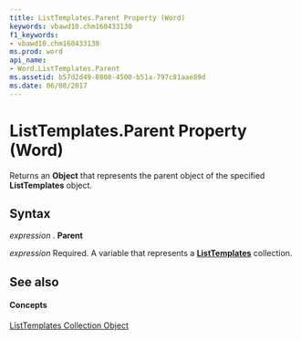 ```yaml
---
title: ListTemplates.Parent Property (Word)
keywords: vbawd10.chm160433130
f1_keywords:
- vbawd10.chm160433130
ms.prod: word
api_name:
- Word.ListTemplates.Parent
ms.assetid: b57d2d49-8808-4500-b51a-797c81aae89d
ms.date: 06/08/2017
---
```



# ListTemplates.Parent Property (Word)

Returns an  **Object** that represents the parent object of the specified **ListTemplates** object.


## Syntax

 _expression_ . **Parent**

 _expression_ Required. A variable that represents a **[ListTemplates](Word.listtemplates.md)** collection.


## See also


#### Concepts


[ListTemplates Collection Object](Word.listtemplates.md)

